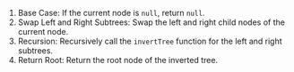 1. Base Case: If the current node is `null`, return `null`.
2. Swap Left and Right Subtrees: Swap the left and right child nodes of the current node.
3. Recursion: Recursively call the `invertTree` function for the left and right subtrees.
4. Return Root: Return the root node of the inverted tree.